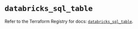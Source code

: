 # `databricks_sql_table`

Refer to the Terraform Registry for docs: [`databricks_sql_table`](https://registry.terraform.io/providers/databricks/databricks/1.44.0/docs/resources/sql_table).
